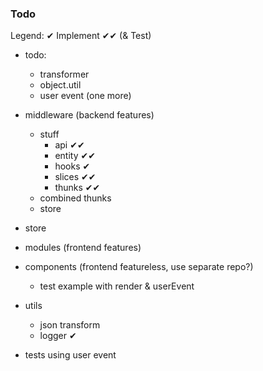 ### Todo

Legend:
✔ Implement
✔✔ (& Test)

- todo:
  - transformer
  - object.util
  - user event (one more)

- middleware (backend features)
  - stuff
    - api ✔✔
    - entity ✔✔
    - hooks ✔
    - slices ✔✔
    - thunks ✔✔
  - combined thunks
  - store
- store
- modules (frontend features)
- components (frontend featureless, use separate repo?)
  - test example with render & userEvent
- utils

  - json transform
  - logger ✔


- tests using user event
